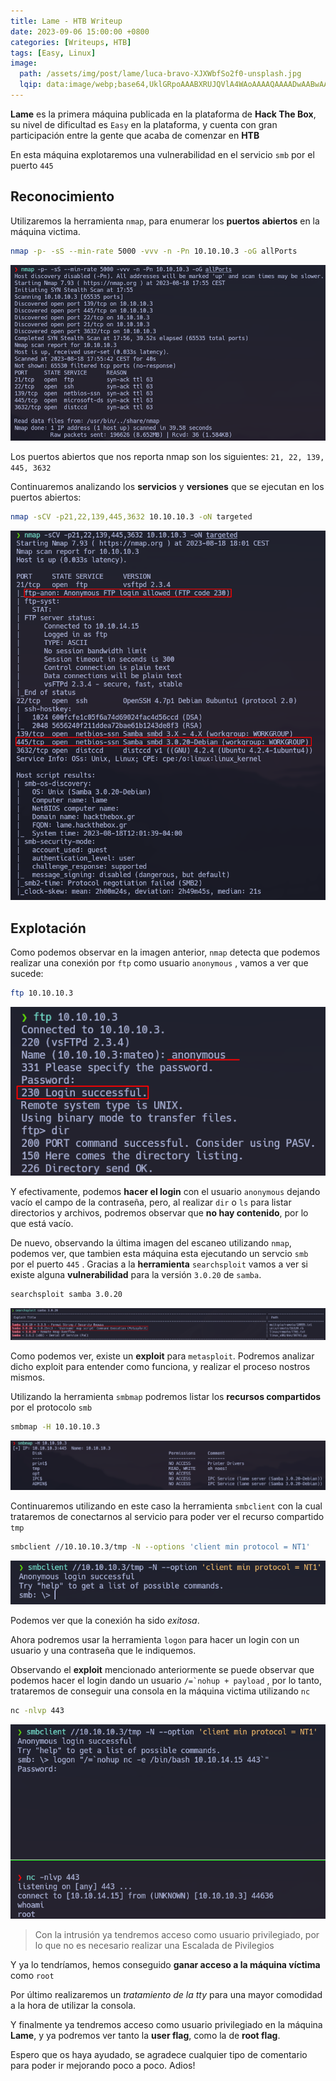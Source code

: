 ```yaml
---
title: Lame - HTB Writeup
date: 2023-09-06 15:00:00 +0800
categories: [Writeups, HTB]
tags: [Easy, Linux]
image:
  path: /assets/img/post/lame/luca-bravo-XJXWbfSo2f0-unsplash.jpg
  lqip: data:image/webp;base64,UklGRpoAAABXRUJQVlA4WAoAAAAQAAAADwAABwAAQUxQSDIAAAARL0AmbZurmr57yyIiqE8oiG0bejIYEQTgqiDA9vqnsUSI6H+oAERp2HZ65qP/VIAWAFZQOCBCAAAA8AEAnQEqEAAIAAVAfCWkAALp8sF8rgRgAP7o9FDvMCkMde9PK7euH5M1m6VWoDXf2FkP3BqV0ZYbO6NA/VFIAAAA
---
```


**Lame** es la primera máquina publicada en la plataforma de **Hack The Box**, su nivel de dificultad es ```Easy``` en la plataforma, y cuenta con gran participación entre la gente que acaba de comenzar en **HTB**

En esta máquina explotaremos una vulnerabilidad en el servicio ```smb``` por el puerto ```445```

## Reconocimiento

Utilizaremos la herramienta ```nmap```, para enumerar los **puertos** **abiertos** en la máquina victima.

```bash
nmap -p- -sS --min-rate 5000 -vvv -n -Pn 10.10.10.3 -oG allPorts
```

![Desktop View](/assets/img/post/lame/nmap.png)


Los puertos abiertos que nos reporta nmap son los siguientes: ```21, 22, 139, 445, 3632```

Continuaremos analizando los **servicios** y **versiones** que se ejecutan en los puertos abiertos:

```bash
nmap -sCV -p21,22,139,445,3632 10.10.10.3 -oN targeted
```

![img](/assets/img/post/lame/f8e0e6a7-5272-4f67-8003-fd370c3fc23c.png)

## Explotación

Como podemos observar en la imagen anterior, ```nmap``` detecta que podemos realizar una conexión por ```ftp``` como usuario ```anonymous``` , vamos a ver que sucede:

```bash
ftp 10.10.10.3
```

![img](/assets/img/post/lame/fa13380a-a002-4c6f-9700-d53ef320d03c.png)

Y efectivamente, podemos **hacer el login** con el usuario ```anonymous``` dejando vacío el campo de la contraseña, pero, al realizar ```dir``` o ```ls``` para listar directorios y archivos, podremos observar que **no hay contenido**, por lo que está vacío.

De nuevo, observando la última imagen del escaneo utilizando ```nmap```, podemos ver, que tambien esta máquina esta ejecutando un servcio ```smb ```por el puerto ```445``` . Gracias a la **herramienta** ```searchsploit``` vamos a ver si existe alguna **vulnerabilidad** para la versión ```3.0.20``` de ```samba```.

```bash
searchsploit samba 3.0.20
```

![img](/assets/img/post/lame/83366d04-9d5b-4182-8510-143a338decd1.png)

Como podemos ver, existe un **exploit** para ```metasploit```. Podremos analizar dicho exploit para entender como funciona, y realizar el proceso nostros mismos.

Utilizando la herramienta ```smbmap``` podremos listar los **recursos compartidos** por el protocolo ```smb```

```bash
smbmap -H 10.10.10.3
```

![img](/assets/img/post/lame/d6bdceb4-245b-4ce6-9473-e46e5cad2e9a.png)

Continuaremos utilizando en este caso la herramienta ```smbclient``` con la cual trataremos de conectarnos al servicio para poder ver el recurso compartido ```tmp```

```bash
smbclient //10.10.10.3/tmp -N --options 'client min protocol = NT1'
```

![img](/assets/img/post/lame/07ed24e9-4362-4b59-825a-4edbbfcc4885.png)

Podemos ver que la conexión ha sido *exitosa*.

Ahora podremos usar la herramienta ```logon``` para hacer un login con un usuario y una contraseña que le indiquemos.

Observando el **exploit** mencionado anteriormente se puede observar que podemos hacer el login dando un usuario ```/=`nohup + payload``` , por lo tanto, trataremos de conseguir una consola en la máquina victima utilizando ```nc```

```bash
nc -nlvp 443
```

![img](/assets/img/post/lame/43db9817-b863-4050-9abf-45af8a4d2bd6.png)

> Con la intrusión ya tendremos acceso como usuario privilegiado, por lo que no es necesario realizar una Escalada de Pivilegios

Y ya lo tendríamos, hemos conseguido **ganar acceso a la máquina víctima** como ```root```

Por último realizaremos un *tratamiento de la tty* para una mayor comodidad a la hora de utilizar la consola.

Y finalmente ya tendremos acceso como usuario privilegiado en la máquina **Lame**, y ya podremos ver tanto la **user flag**, como la de **root flag**.

Espero que os haya ayudado, se agradece cualquier tipo de comentario para poder ir mejorando poco a poco. Adios!